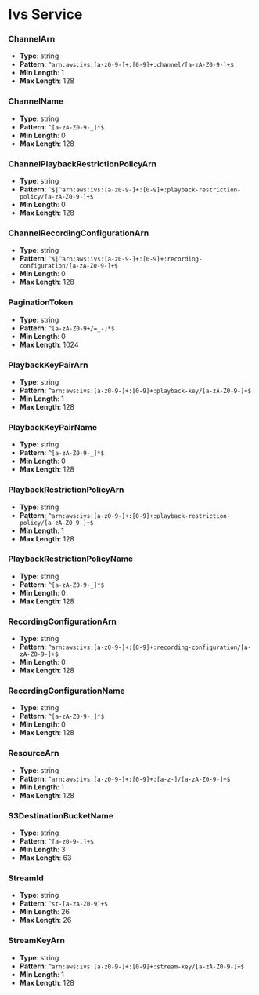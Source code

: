 # Ivs Service

### ChannelArn
- **Type**: string
- **Pattern**: `^arn:aws:ivs:[a-z0-9-]+:[0-9]+:channel/[a-zA-Z0-9-]+$`
- **Min Length**: 1
- **Max Length**: 128

### ChannelName
- **Type**: string
- **Pattern**: `^[a-zA-Z0-9-_]*$`
- **Min Length**: 0
- **Max Length**: 128

### ChannelPlaybackRestrictionPolicyArn
- **Type**: string
- **Pattern**: `^$|^arn:aws:ivs:[a-z0-9-]+:[0-9]+:playback-restriction-policy/[a-zA-Z0-9-]+$`
- **Min Length**: 0
- **Max Length**: 128

### ChannelRecordingConfigurationArn
- **Type**: string
- **Pattern**: `^$|^arn:aws:ivs:[a-z0-9-]+:[0-9]+:recording-configuration/[a-zA-Z0-9-]+$`
- **Min Length**: 0
- **Max Length**: 128

### PaginationToken
- **Type**: string
- **Pattern**: `^[a-zA-Z0-9+/=_-]*$`
- **Min Length**: 0
- **Max Length**: 1024

### PlaybackKeyPairArn
- **Type**: string
- **Pattern**: `^arn:aws:ivs:[a-z0-9-]+:[0-9]+:playback-key/[a-zA-Z0-9-]+$`
- **Min Length**: 1
- **Max Length**: 128

### PlaybackKeyPairName
- **Type**: string
- **Pattern**: `^[a-zA-Z0-9-_]*$`
- **Min Length**: 0
- **Max Length**: 128

### PlaybackRestrictionPolicyArn
- **Type**: string
- **Pattern**: `^arn:aws:ivs:[a-z0-9-]+:[0-9]+:playback-restriction-policy/[a-zA-Z0-9-]+$`
- **Min Length**: 1
- **Max Length**: 128

### PlaybackRestrictionPolicyName
- **Type**: string
- **Pattern**: `^[a-zA-Z0-9-_]*$`
- **Min Length**: 0
- **Max Length**: 128

### RecordingConfigurationArn
- **Type**: string
- **Pattern**: `^arn:aws:ivs:[a-z0-9-]+:[0-9]+:recording-configuration/[a-zA-Z0-9-]+$`
- **Min Length**: 0
- **Max Length**: 128

### RecordingConfigurationName
- **Type**: string
- **Pattern**: `^[a-zA-Z0-9-_]*$`
- **Min Length**: 0
- **Max Length**: 128

### ResourceArn
- **Type**: string
- **Pattern**: `^arn:aws:ivs:[a-z0-9-]+:[0-9]+:[a-z-]/[a-zA-Z0-9-]+$`
- **Min Length**: 1
- **Max Length**: 128

### S3DestinationBucketName
- **Type**: string
- **Pattern**: `^[a-z0-9-.]+$`
- **Min Length**: 3
- **Max Length**: 63

### StreamId
- **Type**: string
- **Pattern**: `^st-[a-zA-Z0-9]+$`
- **Min Length**: 26
- **Max Length**: 26

### StreamKeyArn
- **Type**: string
- **Pattern**: `^arn:aws:ivs:[a-z0-9-]+:[0-9]+:stream-key/[a-zA-Z0-9-]+$`
- **Min Length**: 1
- **Max Length**: 128

